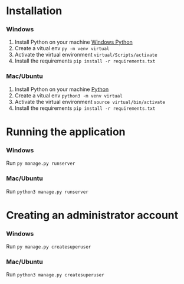 # Installation 
### Windows
1. Install Python on your machine [Windows Python](https://www.python.org/downloads/windows/)
2. Create a vitual env ```py -m venv virtual```
3. Activate the virtual environment ```virtual/Scripts/activate```
4. Install the requirements ```pip install -r requirements.txt```

### Mac/Ubuntu
1. Install Python on your machine [Python](https://www.python.org/downloads/)
2. Create a vitual env ```python3 -m venv virtual```
3. Activate the virtual environment ```source virtual/bin/activate```
4. Install the requirements ```pip install -r requirements.txt```


# Running the application
### Windows
Run ```py manage.py runserver```

### Mac/Ubuntu
Run ```python3 manage.py runserver```

# Creating an administrator account
### Windows
Run ```py manage.py createsuperuser```

### Mac/Ubuntu
Run ```python3 manage.py createsuperuser```